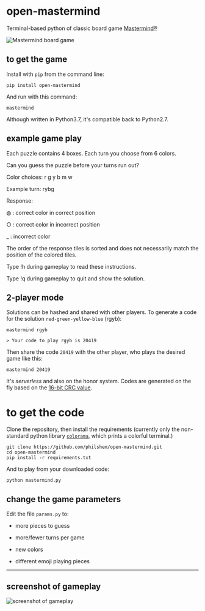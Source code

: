 # open-mastermind
Terminal-based python of classic board game [Mastermind®](https://en.wikipedia.org/wiki/Mastermind_(board_game))


![Mastermind board game](https://upload.wikimedia.org/wikipedia/commons/thumb/2/2d/Mastermind.jpg/137px-Mastermind.jpg)

## to get the game

Install with `pip` from the command line:

    pip install open-mastermind

And run with this command:

    mastermind

Although written in Python3.7, it's compatible back to Python2.7.

## example game play

Each puzzle contains 4 boxes. Each turn you choose from 6 colors.

Can you guess the puzzle before your turns run out?

Color choices: r g y b m w

Example turn: rybg

Response:

◍  :  correct color in correct position

○  :  correct color in incorrect position

_  :  incorrect color

The order of the response tiles is sorted and does not necessarily match the position of the colored tiles.

Type !h during gameplay to read these instructions.

Type !q during gameplay to quit and show the solution.

## 2-player mode

Solutions can be hashed and shared with other players. To generate a code for the solution `red-green-yellow-blue` (rgyb):

    mastermind rgyb

    > Your code to play rgyb is 20419

Then share the code `20419` with the other player, who plays the desired game like this:

    mastermind 20419

It's _serverless_ and also on the honor system. Codes are generated on the fly based on the [16-bit CRC value](https://docs.python.org/2/library/binascii.html#binascii.crc_hqx).

# to get the code

Clone the repository, then install the requirements (currently only the non-standard python library [`colorama`](https://pypi.org/project/colorama/), which prints a colorful terminal.)

    git clone https://github.com/philshem/open-mastermind.git
    cd open-mastermind
    pip install -r requirements.txt

And to play from your downloaded code:

    python mastermind.py


## change the game parameters

Edit the file `params.py` to:

 + more pieces to guess

 + more/fewer turns per game

 + new colors

 + different emoji playing pieces

---

## screenshot of gameplay

![screenshot of gameplay](https://gist.githubusercontent.com/philshem/71507d4e8ecfabad252fbdf4d9f8bdd2/raw/e00c621f403520d3268f2a9ece176fb2f05f2185/mastermind.png)
